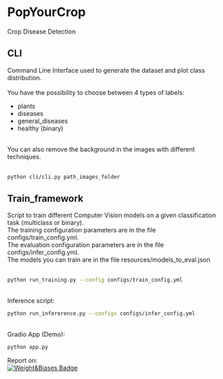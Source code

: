 
# PopYourCrop
Crop Disease Detection

## CLI
Command Line Interface used to generate the dataset and plot class distribution.
<br>
<br>
You have the possibility to choose between 4 types of labels:<br>
- plants
- diseases
- general_diseases
- healthy (binary)
<br>
You can also remove the background in the images with different techniques.<br>
<br>

```bash
python cli/cli.py path_images_folder
```

## Train_framework
Script to train different Computer Vision models on a given classification task (multiclass or binary).<br>
The training configuration parameters are in the file configs/train_config.yml.<br>
The evaluation configuration parameters are in the file configs/infer_config.yml.<br>
The models you can train are in the file resources/models_to_eval.json
<br>
<br>
```bash
python run_training.py --config configs/train_config.yml
```
<br>
Inference script:

```bash
python run_infererence.py --configs configs/infer_config.yml
```
<br>
Gradio App (Demo):

```bash
python app.py
```

Report on:<br>
 <a href="https://wandb.ai/mjouffro/cropdis-models-comp/reports/Plant-Disease-Classification--VmlldzoyMjc1OTQ5">
    <img src="https://camo.githubusercontent.com/5c70f08219d50671f896067e1024b0db9dfca119304d0d977cbf273565be32fc/68747470733a2f2f696d672e736869656c64732e696f2f7374617469632f76313f7374796c653d666f722d7468652d6261646765266d6573736167653d576569676874732b2532362b42696173657326636f6c6f723d323232323232266c6f676f3d576569676874732b2532362b426961736573266c6f676f436f6c6f723d464642453030266c6162656c3d" alt="Weight&Biases Badge"/>

  </a>

<!--
-->

